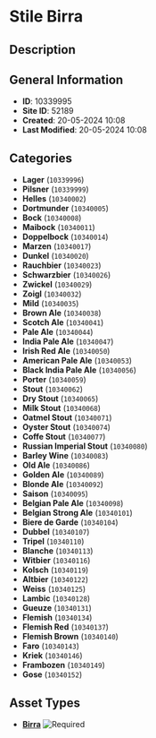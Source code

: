 # Stile Birra

## Description

## General Information
- **ID**: 10339995
- **Site ID**: 52189
- **Created**: 20-05-2024 10:08
- **Last Modified**: 20-05-2024 10:08

## Categories
- **Lager** (`10339996`)
- **Pilsner** (`10339999`)
- **Helles** (`10340002`)
- **Dortmunder** (`10340005`)
- **Bock** (`10340008`)
- **Maibock** (`10340011`)
- **Doppelbock** (`10340014`)
- **Marzen** (`10340017`)
- **Dunkel** (`10340020`)
- **Rauchbier** (`10340023`)
- **Schwarzbier** (`10340026`)
- **Zwickel** (`10340029`)
- **Zoigl** (`10340032`)
- **Mild** (`10340035`)
- **Brown Ale** (`10340038`)
- **Scotch Ale** (`10340041`)
- **Pale Ale** (`10340044`)
- **India Pale Ale** (`10340047`)
- **Irish Red Ale** (`10340050`)
- **American Pale Ale** (`10340053`)
- **Black India Pale Ale** (`10340056`)
- **Porter** (`10340059`)
- **Stout** (`10340062`)
- **Dry Stout** (`10340065`)
- **Milk Stout** (`10340068`)
- **Oatmel Stout** (`10340071`)
- **Oyster Stout** (`10340074`)
- **Coffe Stout** (`10340077`)
- **Russian Imperial Stout** (`10340080`)
- **Barley Wine** (`10340083`)
- **Old Ale** (`10340086`)
- **Golden Ale** (`10340089`)
- **Blonde Ale** (`10340092`)
- **Saison** (`10340095`)
- **Belgian Pale Ale** (`10340098`)
- **Belgian Strong Ale** (`10340101`)
- **Biere de Garde** (`10340104`)
- **Dubbel** (`10340107`)
- **Tripel** (`10340110`)
- **Blanche** (`10340113`)
- **Witbier** (`10340116`)
- **Kolsch** (`10340119`)
- **Altbier** (`10340122`)
- **Weiss** (`10340125`)
- **Lambic** (`10340128`)
- **Gueuze** (`10340131`)
- **Flemish** (`10340134`)
- **Flemish Red** (`10340137`)
- **Flemish Brown** (`10340140`)
- **Faro** (`10340143`)
- **Kriek** (`10340146`)
- **Frambozen** (`10340149`)
- **Gose** (`10340152`)
## Asset Types
- **[Birra](../contentStructure/birra/README.md)** ![Required](https://img.shields.io/badge/*Required-red.svg)
